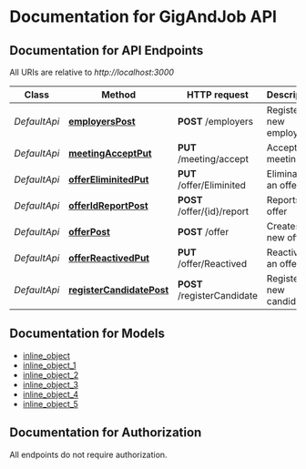 # Documentation for GigAndJob API

<a name="documentation-for-api-endpoints"></a>
## Documentation for API Endpoints

All URIs are relative to *http://localhost:3000*

Class | Method | HTTP request | Description
------------ | ------------- | ------------- | -------------
*DefaultApi* | [**employersPost**](Apis/DefaultApi.md#employerspost) | **POST** /employers | Registers a new employer
*DefaultApi* | [**meetingAcceptPut**](Apis/DefaultApi.md#meetingacceptput) | **PUT** /meeting/accept | Accept a meeting
*DefaultApi* | [**offerEliminitedPut**](Apis/DefaultApi.md#offereliminitedput) | **PUT** /offer/Eliminited | Eliminates an offer
*DefaultApi* | [**offerIdReportPost**](Apis/DefaultApi.md#offeridreportpost) | **POST** /offer/{id}/report | Reports an offer
*DefaultApi* | [**offerPost**](Apis/DefaultApi.md#offerpost) | **POST** /offer | Creates a new offer
*DefaultApi* | [**offerReactivedPut**](Apis/DefaultApi.md#offerreactivedput) | **PUT** /offer/Reactived | Reactivates an offer
*DefaultApi* | [**registerCandidatePost**](Apis/DefaultApi.md#registercandidatepost) | **POST** /registerCandidate | Registers a new candidate


<a name="documentation-for-models"></a>
## Documentation for Models

 - [inline_object](./Models/inline_object.md)
 - [inline_object_1](./Models/inline_object_1.md)
 - [inline_object_2](./Models/inline_object_2.md)
 - [inline_object_3](./Models/inline_object_3.md)
 - [inline_object_4](./Models/inline_object_4.md)
 - [inline_object_5](./Models/inline_object_5.md)


<a name="documentation-for-authorization"></a>
## Documentation for Authorization

All endpoints do not require authorization.

